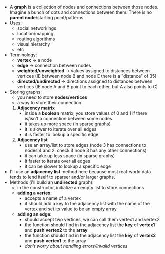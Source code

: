 * A **graph** is a collection of nodes and connections between those nodes. Imagine a bunch of dots and connections between them. There is no **parent node**/starting point/patterns.
* Uses:
    - social networkings
    - location/mapping
    - routing algorithms
    - visual hierarchy
    - etc
* Terminology:
    - **vertex** -> a node
    - **edge** -> connection between nodes
    - **weighted/unweighted** -> values assigned to distances between vertices (IE between node B and node E there is a "distance" of 35)
    - **directed/undirected** -> directions assigned to distances between vertices (IE node A and B point to each other, but A also points to C)
* Storing graphs:
    - you need to store **nodes/vertices**
    - a way to store their connection
    1. **Adjacency matrix**
        - inside a **boolean** matrix, you store values of 0 and 1 if there is/isn't a connection between some nodes
        - it takes up more space (in sparse graphs)
        - it is slower to iterate over all edges
        - it is faster to lookup a specific edge
    2. **Adjacency list**
        - use an array/list to store edges (node 3 has connections to nodes 4 and 2. check if node 3 has any other connections)
        - it can take up less space (in sparse graphs)
        - it faster to iterate over all edges
        - it can be slower to lookup a specific edge
* I'll use an **adjacency list** method here because most real-world data tends to lend itself to sparser and/or larger graphs.
* Methods (i'll build an **undirected** graph):
    - in the constructor, initialize an empty list to store connections
    - **adding a vertex**:
        * accepts a name of a vertex
        * it should add a key to the adjacency list with the name of the vertex and set its value to be an empty array
    - **adding an edge**:
        * should accept two vertices, we can call them vertex1 and vertex2
        * the function should find in the adjacency list the **key** of **vertex1** and **push** **vertex2** to the **array**
        - the function should find in the adjacency list the **key** of **vertex2** and **push** **vertex1** to the array
        - *don't worry about handling errors/invalid vertices*
